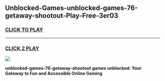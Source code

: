 
## Unblocked-Games-unblocked-games-76-getaway-shootout-Play-Free-3er03
<h3>
<a href="https://premium76.site?title=unblocked-games-76-getaway-shootout&ref=09A">CLICK TO PLAY</a></h3>
<hr>

<h3>
<a href="https://premium76.site?title=unblocked-games-76-getaway-shootout&ref=09A">CLICK 2 PLAY</a>
  
</h3>

<a href="https://premium76.site?title=unblocked-games-76-getaway-shootout&ref=09A"><img src="https://clearcache.store/games.png"></a>


**unblocked-games-76-getaway-shootout games unblocked: Your Gateway to Fun and Accessible Online Gaming**
